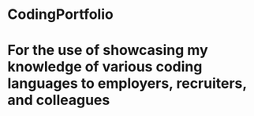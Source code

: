 # CodingPortfolio
# For the use of showcasing my knowledge of various coding languages to employers, recruiters, and colleagues
